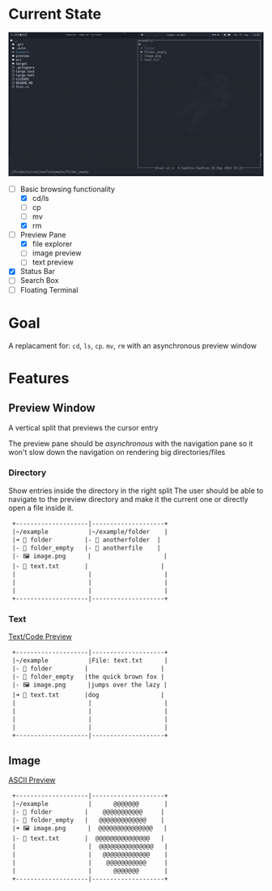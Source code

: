 # Current State

![](https://github.com/Hashino/navfs/raw/main/preview/preview.gif)

- [ ] Basic browsing functionality
  - [x] cd/ls
  - [ ] cp
  - [ ] mv
  - [x] rm
- [ ] Preview Pane
  - [x] file explorer
  - [ ] image preview
  - [ ] text preview
- [x] Status Bar
- [ ] Search Box
- [ ] Floating Terminal

# Goal
A replacament for: `cd`, `ls`, `cp`. `mv`, `rm` with an asynchronous preview window

# Features

## Preview Window
A vertical split that previews the cursor entry

The preview pane should be *asynchronous* with the navigation pane so it won't slow down the navigation on rendering big directories/files

### Directory
Show entries inside the directory in the right split
The user should be able to navigate to the preview directory
and make it the current one or directly open a file inside it.
```
 +--------------------|--------------------+
 |~/example           |~/example/folder    |
 |➜ 📁 folder         |- 📁 anotherfolder  |
 |- 📁 folder_empty   |- 📄 anotherfile    |
 |- 🖼️ image.png      |                    |
 |- 📄 text.txt       |                    |
 |                    |                    |
 |                    |                    |
 |                    |                    |
 +--------------------|--------------------+
```

### Text
[Text/Code Preview](https://github.com/sharkdp/bat)

```
 +--------------------|--------------------+
 |~/example           |File: text.txt      |
 |- 📁 folder         |                    |
 |- 📁 folder_empty   |the quick brown fox |
 |- 🖼️ image.png      |jumps over the lazy |
 |➜ 📄 text.txt       |dog                 |
 |                    |                    |
 |                    |                    |
 |                    |                    |
 |                    |                    |
 +--------------------|--------------------+
```
## Image
[ASCII Preview](https://github.com/lnenad/image-to-ascii)

```
 +--------------------|--------------------+
 |~/example           |      @@@@@@@       |
 |- 📁 folder         |    @@@@@@@@@@@     |
 |- 📁 folder_empty   |   @@@@@@@@@@@@@    |
 |➜ 🖼️ image.png      |  @@@@@@@@@@@@@@@   |
 |- 📄 text.txt       |  @@@@@@@@@@@@@@@   |
 |                    |  @@@@@@@@@@@@@@@   |
 |                    |   @@@@@@@@@@@@@    |
 |                    |    @@@@@@@@@@@     |
 |                    |      @@@@@@@       |
 +--------------------|--------------------+
```
